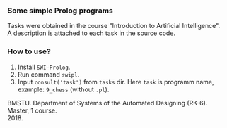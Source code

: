 ### Some simple Prolog programs

Tasks were obtained in the course "Introduction to Artificial Intelligence".  
A description is attached to each task in the source code.

### How to use?

1. Install `SWI-Prolog`.
2. Run command `swipl`.
3. Input `consult('task')` from `tasks` dir. Here `task` is programm name, example: `9_chess` (without `.pl`).

BMSTU.
Department of Systems of the Automated  Designing (RK-6).  
Master, 1 course.  
2018.  

